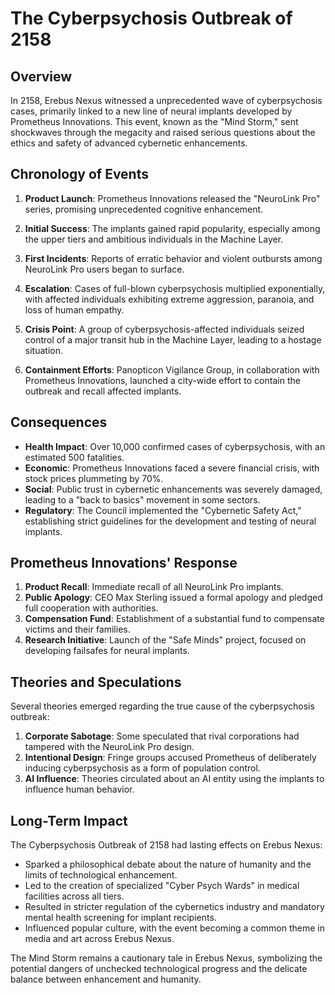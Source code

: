 # The Cyberpsychosis Outbreak of 2158

## Overview

In 2158, Erebus Nexus witnessed a unprecedented wave of cyberpsychosis cases, primarily linked to a new line of neural implants developed by Prometheus Innovations. This event, known as the "Mind Storm," sent shockwaves through the megacity and raised serious questions about the ethics and safety of advanced cybernetic enhancements.

## Chronology of Events

1. **Product Launch**: Prometheus Innovations released the "NeuroLink Pro" series, promising unprecedented cognitive enhancement.

2. **Initial Success**: The implants gained rapid popularity, especially among the upper tiers and ambitious individuals in the Machine Layer.

3. **First Incidents**: Reports of erratic behavior and violent outbursts among NeuroLink Pro users began to surface.

4. **Escalation**: Cases of full-blown cyberpsychosis multiplied exponentially, with affected individuals exhibiting extreme aggression, paranoia, and loss of human empathy.

5. **Crisis Point**: A group of cyberpsychosis-affected individuals seized control of a major transit hub in the Machine Layer, leading to a hostage situation.

6. **Containment Efforts**: Panopticon Vigilance Group, in collaboration with Prometheus Innovations, launched a city-wide effort to contain the outbreak and recall affected implants.

## Consequences

- **Health Impact**: Over 10,000 confirmed cases of cyberpsychosis, with an estimated 500 fatalities.
- **Economic**: Prometheus Innovations faced a severe financial crisis, with stock prices plummeting by 70%.
- **Social**: Public trust in cybernetic enhancements was severely damaged, leading to a "back to basics" movement in some sectors.
- **Regulatory**: The Council implemented the "Cybernetic Safety Act," establishing strict guidelines for the development and testing of neural implants.

## Prometheus Innovations' Response

1. **Product Recall**: Immediate recall of all NeuroLink Pro implants.
2. **Public Apology**: CEO Max Sterling issued a formal apology and pledged full cooperation with authorities.
3. **Compensation Fund**: Establishment of a substantial fund to compensate victims and their families.
4. **Research Initiative**: Launch of the "Safe Minds" project, focused on developing failsafes for neural implants.

## Theories and Speculations

Several theories emerged regarding the true cause of the cyberpsychosis outbreak:

1. **Corporate Sabotage**: Some speculated that rival corporations had tampered with the NeuroLink Pro design.
2. **Intentional Design**: Fringe groups accused Prometheus of deliberately inducing cyberpsychosis as a form of population control.
3. **AI Influence**: Theories circulated about an AI entity using the implants to influence human behavior.

## Long-Term Impact

The Cyberpsychosis Outbreak of 2158 had lasting effects on Erebus Nexus:

- Sparked a philosophical debate about the nature of humanity and the limits of technological enhancement.
- Led to the creation of specialized "Cyber Psych Wards" in medical facilities across all tiers.
- Resulted in stricter regulation of the cybernetics industry and mandatory mental health screening for implant recipients.
- Influenced popular culture, with the event becoming a common theme in media and art across Erebus Nexus.

The Mind Storm remains a cautionary tale in Erebus Nexus, symbolizing the potential dangers of unchecked technological progress and the delicate balance between enhancement and humanity.
